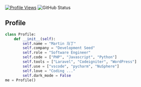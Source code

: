 [![Profile Views](https://komarev.com/ghpvc/?username=MatinChangiz)](https://github.com/MatinChangiz)
![GitHub Status](https://img.shields.io/static/v1?label=GitHub%20Status&message=Active&color=brightgreen)
## Profile

```python
class Profile:
    def __init__(self):
        self.name = "Martin 马丁"
        self.company = "Development Seed"
        self.role = "Software Engineer"
        self.code = ["PHP", "Javascript", "Python"]
        self.tools = ["Laravel", "Codeigniter", "WordPress"]
        self.use = ["vscode", "pycharm", "NuSphere"]
        self.love = "Coding ..."
        self.dark_mode = False
me = Profile()
